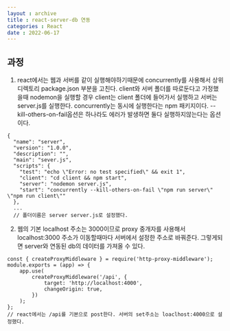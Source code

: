 ```yaml
---
layout : archive
title : react-server-db 연동
categories : React
date : 2022-06-17
---
```


## 과정

1. react에서는 웹과 서버를 같이 실행해야하기때문에 concurrently를 사용해서 상위 디렉토리 package.json 부분을 고친다. client와 서버 폴더를 따로둔다고 가정했을때 nodemon을 실행할 경우 client는 client 폴더에 들어가서 실행하고 서버는 server.js를 실행한다. concurrently는 동시에 실행한다는 npm 패키지이다. --kill-others-on-fail옵션은 하나라도 에러가 발생하면 둘다 실행하지않는다는 옵션이다.<br>

```javascriput
{
  "name": "server",
  "version": "1.0.0",
  "description": "",
  "main": "sever.js",
  "scripts": {
    "test": "echo \"Error: no test specified\" && exit 1",
    "client": "cd client && npm start",
    "server": "nodemon server.js",
    "start": "concurrently --kill-others-on-fail \"npm run server\" \"npm run client\""
  },
  ...
  // 폴더이름은 server server.js로 설정했다.
```

2. 웹의 기본 localhost 주소는 3000이므로 proxy 중개자를 사용해서 localhost:3000 주소가 이동할때마다 서버에서 설정한 주소로 바꿔준다. 그렇게되면 server와 연동된 db의 데이터를 가져올 수 있다.<br>
```javascriput
const { createProxyMiddleware } = require('http-proxy-middleware');
module.exports = (app) => {
	app.use(
		createProxyMiddleware('/api', {
			target: 'http://localhost:4000',
			changeOrigin: true,
		})
	);
};
// react에서는 /api를 기본으로 post한다. 서버의 set주소는 loaclhost:4000으로 설정했다.
```
